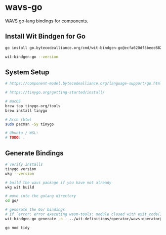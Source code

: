 # wavs-go

[WAVS](https://wavs.xyz) go-lang bindings for [components](https://github.com/Lay3rLabs/wavs-foundry-template).

## Install Wit Bindgen for Go

```bash
go install go.bytecodealliance.org/cmd/wit-bindgen-go@ecfa620df5beee882fb7be0740959e5dfce9ae26

wit-bindgen-go --version
```

## System Setup

```bash
# https://component-model.bytecodealliance.org/language-support/go.html

# https://tinygo.org/getting-started/install/

# macOS
brew tap tinygo-org/tools
brew install tinygo

# Arch (btw)
sudo pacman -Sy tinygo

# Ubuntu / WSL:
# TODO: .
```

## Generate Bindings

```bash
# verify installs
tinygo version
wkg --version

# build the wavs package if you have not already
wkg wit build

# move into the golang directory
cd go/

# generate the Go/ bindings
# if `error: error executing wasm-tools: module closed with exit_code(1)`, set WAVS_PACKAGE
wit-bindgen-go generate -o . ../wit-definitions/operator/wavs:operator@0.6.0-alpha.6.wasm

go mod tidy
```
